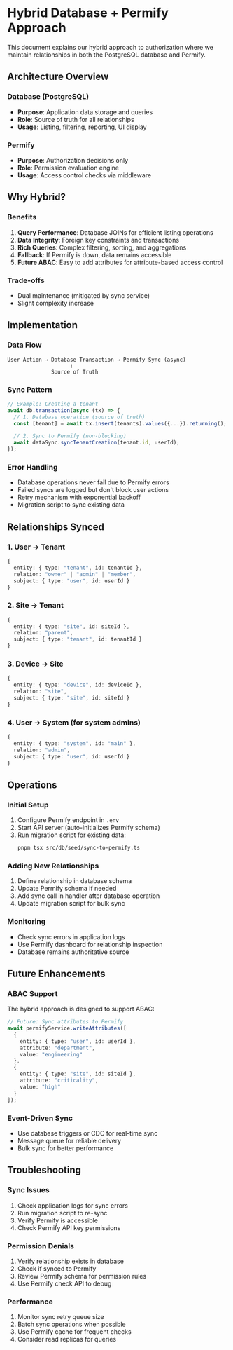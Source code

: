 # Hybrid Database + Permify Approach

This document explains our hybrid approach to authorization where we maintain relationships in both the PostgreSQL database and Permify.

## Architecture Overview

### Database (PostgreSQL)

- **Purpose**: Application data storage and queries
- **Role**: Source of truth for all relationships
- **Usage**: Listing, filtering, reporting, UI display

### Permify

- **Purpose**: Authorization decisions only
- **Role**: Permission evaluation engine
- **Usage**: Access control checks via middleware

## Why Hybrid?

### Benefits

1. **Query Performance**: Database JOINs for efficient listing operations
2. **Data Integrity**: Foreign key constraints and transactions
3. **Rich Queries**: Complex filtering, sorting, and aggregations
4. **Fallback**: If Permify is down, data remains accessible
5. **Future ABAC**: Easy to add attributes for attribute-based access control

### Trade-offs

- Dual maintenance (mitigated by sync service)
- Slight complexity increase

## Implementation

### Data Flow

```
User Action → Database Transaction → Permify Sync (async)
                    ↓
              Source of Truth
```

### Sync Pattern

```typescript
// Example: Creating a tenant
await db.transaction(async (tx) => {
  // 1. Database operation (source of truth)
  const [tenant] = await tx.insert(tenants).values({...}).returning();

  // 2. Sync to Permify (non-blocking)
  await dataSync.syncTenantCreation(tenant.id, userId);
});
```

### Error Handling

- Database operations never fail due to Permify errors
- Failed syncs are logged but don't block user actions
- Retry mechanism with exponential backoff
- Migration script to sync existing data

## Relationships Synced

### 1. User → Tenant

```typescript
{
  entity: { type: "tenant", id: tenantId },
  relation: "owner" | "admin" | "member",
  subject: { type: "user", id: userId }
}
```

### 2. Site → Tenant

```typescript
{
  entity: { type: "site", id: siteId },
  relation: "parent",
  subject: { type: "tenant", id: tenantId }
}
```

### 3. Device → Site

```typescript
{
  entity: { type: "device", id: deviceId },
  relation: "site",
  subject: { type: "site", id: siteId }
}
```

### 4. User → System (for system admins)

```typescript
{
  entity: { type: "system", id: "main" },
  relation: "admin",
  subject: { type: "user", id: userId }
}
```

## Operations

### Initial Setup

1. Configure Permify endpoint in `.env`
2. Start API server (auto-initializes Permify schema)
3. Run migration script for existing data:
   ```bash
   pnpm tsx src/db/seed/sync-to-permify.ts
   ```

### Adding New Relationships

1. Define relationship in database schema
2. Update Permify schema if needed
3. Add sync call in handler after database operation
4. Update migration script for bulk sync

### Monitoring

- Check sync errors in application logs
- Use Permify dashboard for relationship inspection
- Database remains authoritative source

## Future Enhancements

### ABAC Support

The hybrid approach is designed to support ABAC:

```typescript
// Future: Sync attributes to Permify
await permifyService.writeAttributes([
  {
    entity: { type: "user", id: userId },
    attribute: "department",
    value: "engineering"
  },
  {
    entity: { type: "site", id: siteId },
    attribute: "criticality",
    value: "high"
  }
]);
```

### Event-Driven Sync

- Use database triggers or CDC for real-time sync
- Message queue for reliable delivery
- Bulk sync for better performance

## Troubleshooting

### Sync Issues

1. Check application logs for sync errors
2. Run migration script to re-sync
3. Verify Permify is accessible
4. Check Permify API key permissions

### Permission Denials

1. Verify relationship exists in database
2. Check if synced to Permify
3. Review Permify schema for permission rules
4. Use Permify check API to debug

### Performance

1. Monitor sync retry queue size
2. Batch sync operations when possible
3. Use Permify cache for frequent checks
4. Consider read replicas for queries
